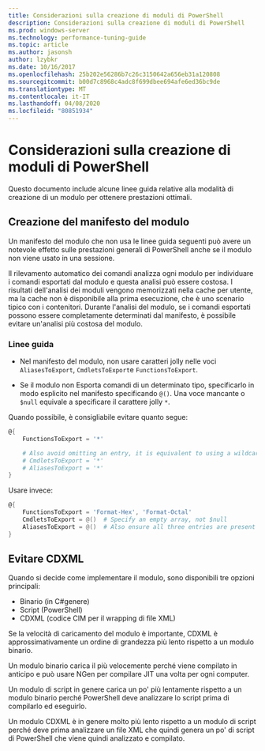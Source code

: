 ```yaml
---
title: Considerazioni sulla creazione di moduli di PowerShell
description: Considerazioni sulla creazione di moduli di PowerShell
ms.prod: windows-server
ms.technology: performance-tuning-guide
ms.topic: article
ms.author: jasonsh
author: lzybkr
ms.date: 10/16/2017
ms.openlocfilehash: 25b202e56286b7c26c3150642a656eb31a120808
ms.sourcegitcommit: b00d7c8968c4adc8f699dbee694afe6ed36bc9de
ms.translationtype: MT
ms.contentlocale: it-IT
ms.lasthandoff: 04/08/2020
ms.locfileid: "80851934"
---
```

# <a name="powershell-module-authoring-considerations"></a>Considerazioni sulla creazione di moduli di PowerShell

Questo documento include alcune linee guida relative alla modalità di creazione di un modulo per ottenere prestazioni ottimali.

## <a name="module-manifest-authoring"></a>Creazione del manifesto del modulo

Un manifesto del modulo che non usa le linee guida seguenti può avere un notevole effetto sulle prestazioni generali di PowerShell anche se il modulo non viene usato in una sessione.

Il rilevamento automatico dei comandi analizza ogni modulo per individuare i comandi esportati dal modulo e questa analisi può essere costosa.
I risultati dell'analisi dei moduli vengono memorizzati nella cache per utente, ma la cache non è disponibile alla prima esecuzione, che è uno scenario tipico con i contenitori.
Durante l'analisi del modulo, se i comandi esportati possono essere completamente determinati dal manifesto, è possibile evitare un'analisi più costosa del modulo.

### <a name="guidelines"></a>Linee guida

* Nel manifesto del modulo, non usare caratteri jolly nelle voci `AliasesToExport`, `CmdletsToExport`e `FunctionsToExport`.

* Se il modulo non Esporta comandi di un determinato tipo, specificarlo in modo esplicito nel manifesto specificando `@()`.
Una voce mancante o `$null` equivale a specificare il carattere jolly `*`.

Quando possibile, è consigliabile evitare quanto segue:

```PowerShell
@{
    FunctionsToExport = '*'

    # Also avoid omitting an entry, it is equivalent to using a wildcard
    # CmdletsToExport = '*'
    # AliasesToExport = '*'
}
```

Usare invece:

```PowerShell
@{
    FunctionsToExport = 'Format-Hex', 'Format-Octal'
    CmdletsToExport = @()  # Specify an empty array, not $null
    AliasesToExport = @()  # Also ensure all three entries are present
}
```

## <a name="avoid-cdxml"></a>Evitare CDXML

Quando si decide come implementare il modulo, sono disponibili tre opzioni principali:

* Binario (in C#genere)
* Script (PowerShell)
* CDXML (codice CIM per il wrapping di file XML)

Se la velocità di caricamento del modulo è importante, CDXML è approssimativamente un ordine di grandezza più lento rispetto a un modulo binario.

Un modulo binario carica il più velocemente perché viene compilato in anticipo e può usare NGen per compilare JIT una volta per ogni computer.

Un modulo di script in genere carica un po' più lentamente rispetto a un modulo binario perché PowerShell deve analizzare lo script prima di compilarlo ed eseguirlo.

Un modulo CDXML è in genere molto più lento rispetto a un modulo di script perché deve prima analizzare un file XML che quindi genera un po' di script di PowerShell che viene quindi analizzato e compilato.

